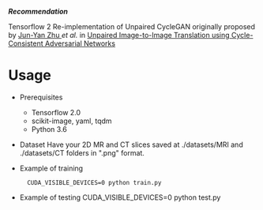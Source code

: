 ***Recommendation***

Tensorflow 2 Re-implementation of Unpaired CycleGAN originally proposed by  [Jun-Yan Zhu ](https://people.eecs.berkeley.edu/~junyanz/) *et al.* in [Unpaired Image-to-Image Translation using Cycle-Consistent Adversarial Networks](https://arxiv.org/pdf/1703.10593.pdf)

# Usage

- Prerequisites
    - Tensorflow 2.0 
    - scikit-image, yaml, tqdm
    - Python 3.6
- Dataset
Have your 2D MR and CT slices saved at ./datasets/MRI and ./datasets/CT folders in ".png" format.

- Example of training

        CUDA_VISIBLE_DEVICES=0 python train.py

- Example of testing
        CUDA_VISIBLE_DEVICES=0 python test.py 
   
